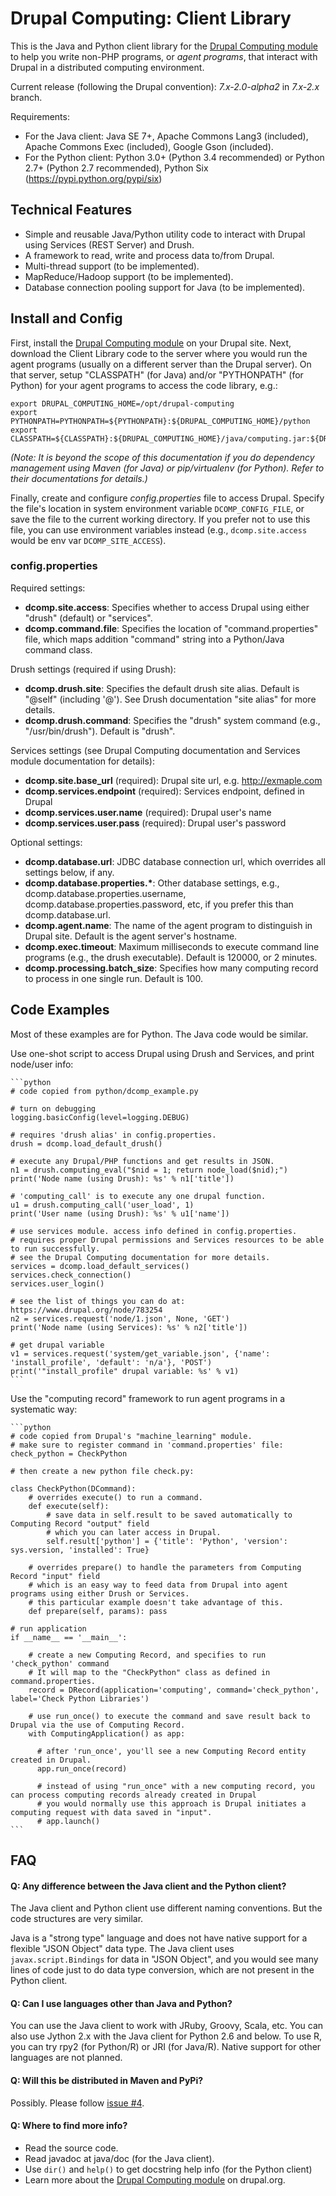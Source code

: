 Drupal Computing: Client Library
================================

This is the Java and Python client library for the [Drupal Computing module](http://drupal.org/project/computing) to help you write non-PHP programs, or _agent programs_, that interact with Drupal in a distributed computing environment.

Current release (following the Drupal convention): _7.x-2.0-alpha2_ in _7.x-2.x_ branch.

Requirements:

  * For the Java client: Java SE 7+, Apache Commons Lang3 (included), Apache Commons Exec (included), Google Gson (included).
  * For the Python client: Python 3.0+ (Python 3.4 recommended) or Python 2.7+ (Python 2.7 recommended), Python Six (https://pypi.python.org/pypi/six)


Technical Features
------------------

  * Simple and reusable Java/Python utility code to interact with Drupal using Services (REST Server) and Drush.
  * A framework to read, write and process data to/from Drupal.
  * Multi-thread support (to be implemented).
  * MapReduce/Hadoop support (to be implemented).
  * Database connection pooling support for Java (to be implemented).
  

Install and Config
------------------

First, install the [Drupal Computing module](http://drupal.org/project/computing) on your Drupal site. Next, download the Client Library code to the server where you would run the agent programs (usually on a different server than the Drupal server). On that server, setup "CLASSPATH" (for Java) and/or "PYTHONPATH" (for Python) for your agent programs to access the code library, e.g.:

    export DRUPAL_COMPUTING_HOME=/opt/drupal-computing
    export PYTHONPATH=PYTHONPATH=${PYTHONPATH}:${DRUPAL_COMPUTING_HOME}/python
    export CLASSPATH=${CLASSPATH}:${DRUPAL_COMPUTING_HOME}/java/computing.jar:${DRUPAL_COMPUTING_HOME}/java/lib/*
  
_(Note: It is beyond the scope of this documentation if you do dependency management using Maven (for Java) or pip/virtualenv (for Python). Refer to their documentations for details.)_

Finally, create and configure _config.properties_ file to access Drupal. Specify the file's location in system environment variable `DCOMP_CONFIG_FILE`, or save the file to the current working directory. If you prefer not to use this file, you can use environment variables instead (e.g., `dcomp.site.access` would be env var `DCOMP_SITE_ACCESS`).

### config.properties ###

Required settings:

  * __dcomp.site.access__: Specifies whether to access Drupal using either "drush" (default) or "services".
  * __dcomp.command.file__: Specifies the location of "command.properties" file, which maps addition "command" string into a Python/Java command class. 

Drush settings (required if using Drush):

  * __dcomp.drush.site__: Specifies the default drush site alias. Default is "@self" (including '@'). See Drush documentation "site alias" for more details.
  * __dcomp.drush.command__: Specifies the "drush" system command (e.g., "/usr/bin/drush"). Default is "drush".

Services settings (see Drupal Computing documentation and Services module documentation for details): 

  * __dcomp.site.base_url__ (required): Drupal site url, e.g. http://exmaple.com
  * __dcomp.services.endpoint__ (required): Services endpoint, defined in Drupal
  * __dcomp.services.user.name__ (required): Drupal user's name
  * __dcomp.services.user.pass__ (required): Drupal user's password

Optional settings:

  * __dcomp.database.url__: JDBC database connection url, which overrides all settings below, if any.
  * __dcomp.database.properties.*__: Other database settings, e.g., dcomp.database.properties.username, dcomp.database.properties.password, etc, if you prefer this than dcomp.database.url.
  * __dcomp.agent.name__: The name of the agent program to distinguish in Drupal site. Default is the agent server's hostname.
  * __dcomp.exec.timeout__: Maximum milliseconds to execute command line programs (e.g., the drush executable). Default is 120000, or 2 minutes.
  * __dcomp.processing.batch_size__: Specifies how many computing record to process in one single run. Default is 100.



Code Examples
-------------

Most of these examples are for Python. The Java code would be similar.

Use one-shot script to access Drupal using Drush and Services, and print node/user info:

    ```python
    # code copied from python/dcomp_example.py
    
    # turn on debugging
    logging.basicConfig(level=logging.DEBUG)

    # requires 'drush alias' in config.properties.
    drush = dcomp.load_default_drush()

    # execute any Drupal/PHP functions and get results in JSON.
    n1 = drush.computing_eval("$nid = 1; return node_load($nid);")
    print('Node name (using Drush): %s' % n1['title'])

    # 'computing_call' is to execute any one drupal function.
    u1 = drush.computing_call('user_load', 1)
    print('User name (using Drush): %s' % u1['name'])

    # use services module. access info defined in config.properties.
    # requires proper Drupal permissions and Services resources to be able to run successfully.
    # see the Drupal Computing documentation for more details.
    services = dcomp.load_default_services()
    services.check_connection()
    services.user_login()

    # see the list of things you can do at: https://www.drupal.org/node/783254
    n2 = services.request('node/1.json', None, 'GET')
    print('Node name (using Services): %s' % n2['title'])

    # get drupal variable
    v1 = services.request('system/get_variable.json', {'name': 'install_profile', 'default': 'n/a'}, 'POST')
    print('"install_profile" drupal variable: %s' % v1)
    ```

Use the "computing record" framework to run agent programs in a systematic way:

    ```python
    # code copied from Drupal's "machine_learning" module.
    # make sure to register command in 'command.properties' file: check_python = CheckPython
    
    # then create a new python file check.py:
    
    class CheckPython(DCommand):
        # overrides execute() to run a command. 
        def execute(self):
            # save data in self.result to be saved automatically to Computing Record "output" field
            # which you can later access in Drupal. 
            self.result['python'] = {'title': 'Python', 'version': sys.version, 'installed': True}
    
        # overrides prepare() to handle the parameters from Computing Record "input" field
        # which is an easy way to feed data from Drupal into agent programs using either Drush or Services.
        # this particular example doesn't take advantage of this.
        def prepare(self, params): pass
        
    # run application
    if __name__ == '__main__':
    
        # create a new Computing Record, and specifies to run 'check_python' command
        # It will map to the "CheckPython" class as defined in command.properties.
        record = DRecord(application='computing', command='check_python', label='Check Python Libraries')
        
        # use run_once() to execute the command and save result back to Drupal via the use of Computing Record.
        with ComputingApplication() as app:
        
          # after 'run_once', you'll see a new Computing Record entity created in Drupal.
          app.run_once(record)
          
          # instead of using "run_once" with a new computing record, you can process computing records already created in Drupal
          # you would normally use this approach is Drupal initiates a computing request with data saved in "input".
          # app.launch()
    ```

FAQ
---

#### Q: Any difference between the Java client and the Python client? ####

The Java client and Python client use different naming conventions. But the code structures are very similar.

Java is a "strong type" language and does not have native support for a flexible "JSON Object" data type. The Java client uses `javax.script.Bindings` for data in "JSON Object", and you would see many lines of code just to do data type conversion, which are not present in the Python client.

#### Q: Can I use languages other than Java and Python? ####

You can use the Java client to work with JRuby, Groovy, Scala, etc. You can also use Jython 2.x with the Java client for Python 2.6 and below. To use R, you can try rpy2 (for Python/R) or JRI (for Java/R). Native support for other languages are not planned.

#### Q: Will this be distributed in Maven and PyPi?

Possibly. Please follow [issue #4](https://github.com/danithaca/drupal-computing/issues/4).

#### Q: Where to find more info? ####

  * Read the source code.
  * Read javadoc at java/doc (for the Java client).
  * Use `dir()` and `help()` to get docstring help info (for the Python client)
  * Learn more about the [Drupal Computing module](http://drupal.org/project/computing) on drupal.org.
  
